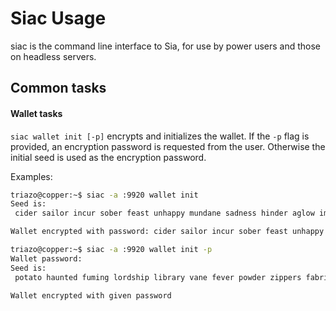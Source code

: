 Siac Usage
==========

siac is the command line interface to Sia, for use by power users and
those on headless servers.

Common tasks
------------

#### Wallet tasks

`siac wallet init [-p]` encrypts and initializes the wallet. If the
`-p` flag is provided, an encryption password is requested from the
user. Otherwise the initial seed is used as the encryption password.

Examples:
```bash
triazo@copper:~$ siac -a :9920 wallet init
Seed is:
 cider sailor incur sober feast unhappy mundane sadness hinder aglow imitate amaze duties arrow gigantic uttered inflamed girth myriad jittery hexagon nail lush reef sushi pastry southern inkling acquire

Wallet encrypted with password: cider sailor incur sober feast unhappy mundane sadness hinder aglow imitate amaze duties arrow gigantic uttered inflamed girth myriad jittery hexagon nail lush reef sushi pastry southern inkling acquire
```

```bash
triazo@copper:~$ siac -a :9920 wallet init -p
Wallet password:
Seed is:
 potato haunted fuming lordship library vane fever powder zippers fabrics dexterity hoisting emails pebbles each vampire rockets irony summon sailor lemon vipers foxes oneself glide cylinder vehicle mews acoustic

Wallet encrypted with given password
```
